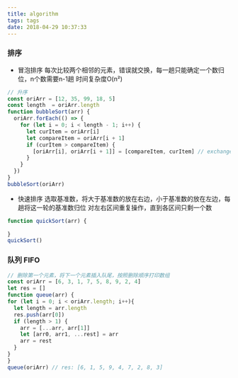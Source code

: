 ```yaml
---
title: algorithm
tags: tags
date: 2018-04-29 10:37:33
---
```

### 排序
- 冒泡排序
每次比较两个相邻的元素，错误就交换，每一趟只能确定一个数归位，n个数需要n-1趟
时间复杂度O(n²)
```javascript
// 升序
const oriArr = [12, 35, 99, 18, 5]
const length  = oriArr.length
function bubbleSort(arr) {
  oriArr.forEach(() => {
    for (let i = 0; i < length - 1; i++) {
      let curItem = oriArr[i]
      let compareItem = oriArr[i + 1]
      if (curItem > compareItem) {
        [oriArr[i], oriArr[i + 1]] = [compareItem, curItem] // exchange
      }
    }  
  })
}
bubbleSort(oriArr)
```
<!-- more -->
- 快速排序
选取基准数，将大于基准数的放在右边，小于基准数的放在左边，每趟将这一轮的基准数归位
对左右区间重复操作，直到各区间只剩一个数
```javascript
function quickSort(arr) {
  
}
quickSort()
```
### 队列 FIFO
```javascript
// 删除第一个元素，将下一个元素插入队尾，按照删除顺序打印数组
const oriArr = [6, 3, 1, 7, 5, 8, 9, 2, 4]
let res = []
function queue(arr) {
for (let i = 0; i < oriArr.length; i++){
  let length = arr.length
  res.push(arr[0])
  if (length > 1) {
    arr = [...arr, arr[1]]
    let [arr0, arr1, ...rest] = arr
    arr = rest
  }
}
}
queue(oriArr) // res: [6, 1, 5, 9, 4, 7, 2, 8, 3]
```
